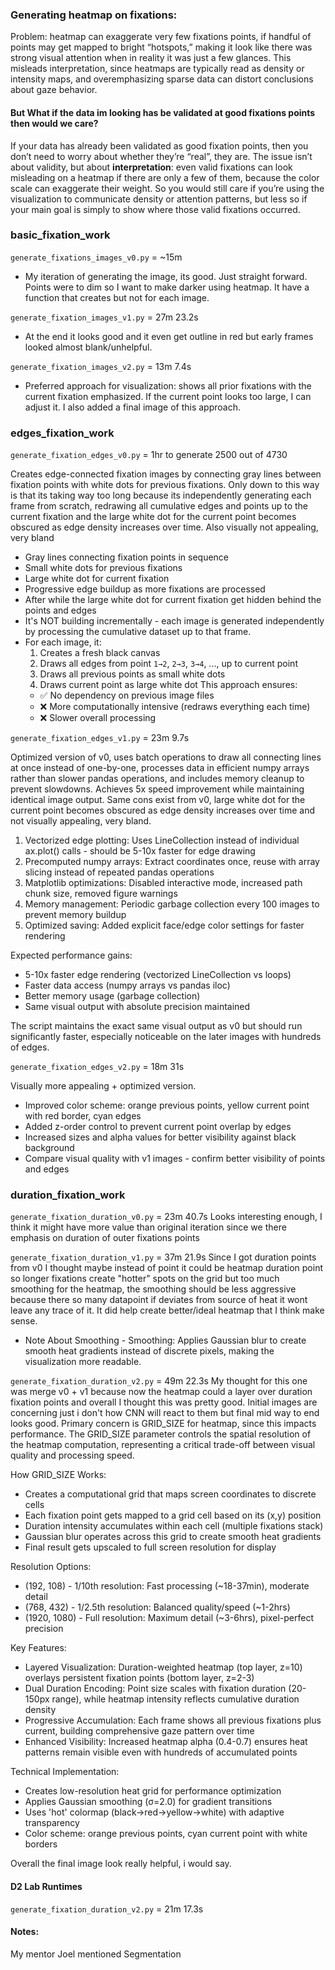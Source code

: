 
### Generating heatmap on fixations:

Problem: heatmap can exaggerate very few fixations points, if handful of points may get mapped to bright “hotspots,” making it look like there was strong visual attention when in reality it was just a few glances. This misleads interpretation, since heatmaps are typically read as density or intensity maps, and overemphasizing sparse data can distort conclusions about gaze behavior.

#### But What if the data im looking has be validated at good fixations points then would we care?

If your data has already been validated as good fixation points, then you don’t need to worry about whether they’re “real”, they are. The issue isn’t about validity, but about **interpretation**: even valid fixations can look misleading on a heatmap if there are only a few of them, because the color scale can exaggerate their weight. So you would still care if you’re using the visualization to communicate density or attention patterns, but less so if your main goal is simply to show where those valid fixations occurred.

### basic_fixation_work

`generate_fixations_images_v0.py` = ~15m
- My iteration of generating the image, its good. Just straight forward. Points were to dim so I want to make darker using heatmap. It have a function that creates but not for each image.


`generate_fixation_images_v1.py` = 27m 23.2s
- At the end it looks good and it even get outline in red but early frames looked almost blank/unhelpful.

`generate_fixation_images_v2.py` = 13m 7.4s
- Preferred approach for visualization: shows all prior fixations with the current fixation emphasized. If the current point looks too large, I can adjust it. I also added a final image of this approach.

### edges_fixation_work

`generate_fixation_edges_v0.py` = 1hr to generate 2500 out of 4730

Creates edge-connected fixation images by connecting gray lines between fixation points with white dots for previous fixations. Only down to this way is that its taking way too long because its independently generating each frame from scratch, redrawing all cumulative edges and points up to the current fixation and the large white dot for the current point becomes obscured as edge density increases over time. Also visually not appealing, very bland

- Gray lines connecting fixation points in sequence
- Small white dots for previous fixations
- Large white dot for current fixation
- Progressive edge buildup as more fixations are processed
- After while the large white dot for current fixation get hidden behind the points and edges
- It's NOT building incrementally - each image is generated independently by processing the cumulative dataset up to that frame.
- For each image, it:
  1. Creates a fresh black canvas
  2. Draws all edges from point `1→2`, `2→3`, `3→4`, ..., up to current point
  3. Draws all previous points as small white dots
  4. Draws current point as large white dot
  This approach ensures:
  - ✅ No dependency on previous image files
  - ❌ More computationally intensive (redraws everything each time)
  - ❌ Slower overall processing

`generate_fixation_edges_v1.py` = 23m 9.7s

 Optimized version of v0, uses batch operations to draw all connecting lines at once instead of one-by-one, processes data in efficient numpy arrays rather than slower pandas operations, and includes memory cleanup to prevent slowdowns. Achieves 5x speed improvement while maintaining identical image output. Same cons exist from v0, large white dot for the current point becomes obscured as edge density increases over time and not visually appealing, very bland.
 
  1. Vectorized edge plotting: Uses LineCollection instead of individual ax.plot() calls - should be 5-10x faster for edge drawing    
  2. Precomputed numpy arrays: Extract coordinates once, reuse with array slicing instead of repeated pandas operations
  3. Matplotlib optimizations: Disabled interactive mode, increased path chunk size, removed figure warnings
  4. Memory management: Periodic garbage collection every 100 images to prevent memory buildup
  5. Optimized saving: Added explicit face/edge color settings for faster rendering

  Expected performance gains:
  - 5-10x faster edge rendering (vectorized LineCollection vs loops)
  - Faster data access (numpy arrays vs pandas iloc)
  - Better memory usage (garbage collection)
  - Same visual output with absolute precision maintained

  The script maintains the exact same visual output as v0 but should run significantly faster, especially noticeable on the later images with hundreds of edges.

`generate_fixation_edges_v2.py` = 18m 31s

Visually more appealing + optimized version. 

- Improved color scheme: orange previous points, yellow current point with red border, cyan edges
- Added z-order control to prevent current point overlap by edges
- Increased sizes and alpha values for better visibility against black background
- Compare visual quality with v1 images - confirm better visibility of points and edges

### duration_fixation_work

`generate_fixation_duration_v0.py` = 23m 40.7s
Looks interesting enough, I think it might have more value than original iteration since we there emphasis on duration of outer fixations points

`generate_fixation_duration_v1.py` = 37m 21.9s
Since I got duration points from v0 I thought maybe instead of point it could be heatmap duration point so longer fixations create "hotter" spots on the grid but too much smoothing for the heatmap, the smoothing should be less aggressive because there so many datapoint if deviates from source of heat it wont leave any trace of it. It did help create better/ideal heatmap that I think make sense.
- Note About Smoothing - Smoothing: Applies Gaussian blur to create smooth heat gradients instead of discrete pixels, making the visualization more readable. 


`generate_fixation_duration_v2.py` = 49m 22.3s
My thought for this one was merge v0 + v1 because now the heatmap could a layer over duration fixation points and overall I thought this was pretty good. Initial images are concerning just i don't how CNN will react to them but final mid way to end looks good. Primary concern is GRID_SIZE for heatmap, since this impacts performance. The GRID_SIZE parameter controls the spatial resolution of the heatmap computation, representing a critical trade-off between visual quality and processing speed.

How GRID_SIZE Works:
  - Creates a computational grid that maps screen coordinates to discrete cells
  - Each fixation point gets mapped to a grid cell based on its (x,y) position
  - Duration intensity accumulates within each cell (multiple fixations stack)
  - Gaussian blur operates across this grid to create smooth heat gradients
  - Final result gets upscaled to full screen resolution for display

Resolution Options:
  - (192, 108) - 1/10th resolution: Fast processing (~18-37min), moderate detail
  - (768, 432) - 1/2.5th resolution: Balanced quality/speed (~1-2hrs)
  - (1920, 1080) - Full resolution: Maximum detail (~3-6hrs), pixel-perfect precision

Key Features:
- Layered Visualization: Duration-weighted heatmap (top layer, z=10) overlays persistent fixation points (bottom layer, z=2-3)
- Dual Duration Encoding: Point size scales with fixation duration (20-150px range), while heatmap intensity reflects cumulative duration density
- Progressive Accumulation: Each frame shows all previous fixations plus current, building comprehensive gaze pattern over time
- Enhanced Visibility: Increased heatmap alpha (0.4-0.7) ensures heat patterns remain visible even with hundreds of accumulated points

Technical Implementation:
- Creates low-resolution heat grid for performance optimization
- Applies Gaussian smoothing (σ=2.0) for gradient transitions
- Uses 'hot' colormap (black→red→yellow→white) with adaptive transparency
- Color scheme: orange previous points, cyan current point with white borders

Overall the final image look really helpful, i would say.

#### D2 Lab Runtimes
`generate_fixation_duration_v2.py` = 21m 17.3s


#### Notes:

My mentor Joel mentioned Segmentation